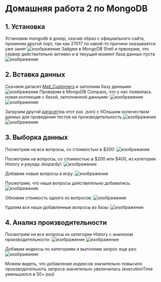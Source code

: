 # Домашняя работа 2 по MongoDB
## 1. Установка
Установим mongodb в докер, скачав образ с официального сайта, прокинем другой порт, так как 27017 по какой-то причине оказывается уже занят
![изображение](https://user-images.githubusercontent.com/78553805/229347101-a97c0081-e3a9-49ba-aab3-a342e593ed9c.png)
Зайдем в MongoDB Shell и првоерим, что сервер действительно активен и в текущий момент база данных пуста
![изображение](https://user-images.githubusercontent.com/78553805/229347496-b07bc8bb-0fd0-4ace-b20a-ceedbed43d64.png)
## 2. Вставка данных
Скачаем датасет [Mall_Customers](https://www.kaggle.com/datasets/shwetabh123/mall-customers?resource=download) и заполним базу данными:
![изображение](https://user-images.githubusercontent.com/78553805/229348246-26a38fb2-f102-4516-97a7-160cf93196ab.png)
Проверим в MongoDB Compass, что у нас появилась новая коллекция с базой, заполненной данными:
![изображение](https://user-images.githubusercontent.com/78553805/229348289-e566ecc5-8685-4b7c-8df2-b0b6d6030998.png)
![изображение](https://user-images.githubusercontent.com/78553805/229348331-d4202aea-fce4-4c92-bb08-99107ce2f31d.png)

Загрузим другой [датасет](https://www.reddit.com/r/datasets/comments/1uyd0t/200000_jeopardy_questions_in_a_json_file/)(на этот раз .json) с бОльшим количеством данных для проведения тестов на производительность
![изображение](https://user-images.githubusercontent.com/78553805/229354907-96367753-20ef-4a0f-bf86-f9b5dfb7c354.png)
![изображение](https://user-images.githubusercontent.com/78553805/229354941-9776813c-4ea5-49a8-839e-eb3f7d35ab6f.png)
## 3. Выборка данных

Посмотрим на все вопросы, со стоимостью в $200:
![изображение](https://user-images.githubusercontent.com/78553805/229355040-3f802bbc-ec65-40e4-a22f-25ae00d11ce4.png)

Посмотрим на вопросы, со стоимостью в $200 или $400, из категории History и раунда Jeopardy!:
![изображение](https://user-images.githubusercontent.com/78553805/229355655-ab9f2661-ab22-48ac-b029-39122b6720d7.png)

Добавим новые вопросы в игру:
![изображение](https://user-images.githubusercontent.com/78553805/229356064-abb9ce5a-51ad-4baa-92aa-37b7f732f0c1.png)

Посмотрим, что наши вопросы действительно добавились:
![изображение](https://user-images.githubusercontent.com/78553805/229356118-d5880c99-8389-4087-9a9e-571a5fb8c81c.png)

Обновим стоимость одного из вопросов:
![изображение](https://user-images.githubusercontent.com/78553805/229358714-39126dd8-962c-42f6-b0d9-0f7a7493ed5f.png)

Удалим все наши добавленные вопросы из базы:
![изображение](https://user-images.githubusercontent.com/78553805/229358773-0f444796-68bd-46a9-9e3d-cf124f06152c.png)
## 4. Анализ производительности
Посмотрим на все вопросы из категории History с анализом производительности:
![изображение](https://user-images.githubusercontent.com/78553805/229358904-d1a4cc46-a2da-4481-b6b6-b08429c38b0a.png)
![изображение](https://user-images.githubusercontent.com/78553805/229358915-c572ab91-8d35-4596-a02e-f4ccabb491fc.png)

Добавим индексы по категориям и выполним запрос еще раз:
![изображение](https://user-images.githubusercontent.com/78553805/229359308-efdb3630-4571-4530-9926-e88fca6fea58.png)

Можем видеть, что добавление индексов значительно повысило производительноть запроса значительно увеличилась (executionTime уменьшился в 50+ раз)

